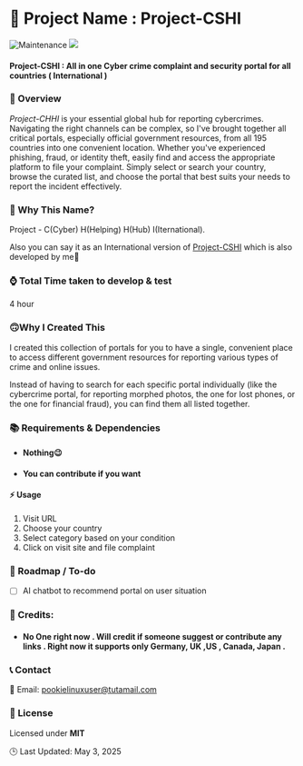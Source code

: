
🚀 Project Name : Project-CSHI
===============

![Maintenance](https://img.shields.io/badge/Maintained%3F-yes-purple.svg)
<a href="https://github.com/gigachad80/grep-backURLs/issues"><img src="https://img.shields.io/badge/contributions-welcome-brightgreen.svg?style=flat"></a>

#### Project-CSHI : All in one Cyber crime complaint and security portal for all countries ( International ) 

### 📌 Overview


 *_Project-CHHI_* is your essential global hub for reporting cybercrimes. Navigating the right channels can be complex, so I've brought together all critical portals, especially official government resources, from all 195 countries into one convenient location. Whether you've experienced phishing, fraud, or identity theft, easily find and access the appropriate platform to file your complaint. Simply select or search your country, browse the curated list, and choose the portal that best suits your needs to report the incident effectively.

### 🤔 Why This Name?

Project - C(Cyber) H(Helping) H(Hub) I(Iternational). 

Also you can say it as an International version of [Project-CSHI](https://project-cshi.netlify.app/) which is also developed by me🫠


### ⌚ Total Time taken to develop & test

 4 hour

### 🙃Why I Created This

 I created this collection of portals for you to have a single, convenient place to access different government resources for reporting various types of crime and online issues.

Instead of having to search for each specific portal individually (like the cybercrime portal, for reporting morphed photos, the one for lost phones, or the one for financial fraud), you can find them all listed together.

### 📚  Requirements & Dependencies

* #### Nothing😉
* #### You can contribute if you want 

#### ⚡ Usage

 1. Visit URL
 2. Choose your country
 3. Select category based on your condition  
 4. Click on visit site and file complaint


### 📝 Roadmap / To-do 

- [ ] AI chatbot to recommend portal on user situation

### 💓 Credits:


 * #### No One right now . Will credit if someone suggest or contribute any links . Right now it supports only Germany, UK ,US , Canada, Japan .

### 📞 Contact

 📧 Email: pookielinuxuser@tutamail.com


### 📄 License

Licensed under **MIT**

🕒 Last Updated: May 3, 2025 
